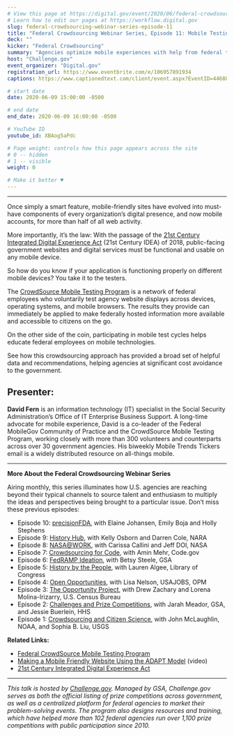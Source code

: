 ```yaml
---
# View this page at https://digital.gov/event/2020/06/federal-crowdsourcing-webinar-series-episode-11
# Learn how to edit our pages at https://workflow.digital.gov
slug: federal-crowdsourcing-webinar-series-episode-11
title: "Federal Crowdsourcing Webinar Series, Episode 11: Mobile Testing Program Makes Content More Accessible"
deck: ""
kicker: "Federal Crowdsourcing"
summary: "Agencies optimize mobile experiences with help from federal testers."
host: "Challenge.gov"
event_organizer: "Digital.gov"
registration_url: https://www.eventbrite.com/e/106957891934
captions: https://www.captionedtext.com/client/event.aspx?EventID=4468831&CustomerID=321

# start date
date: 2020-06-09 15:00:00 -0500

# end date
end_date: 2020-06-09 16:00:00 -0500

# YouTube ID
youtube_id: XBAog5aPdc

# Page weight: controls how this page appears across the site
# 0 -- hidden
# 1 -- visible
weight: 0

# Make it better ♥
---
```

---

Once simply a smart feature, mobile-friendly sites have evolved into must-have components of every organization’s digital presence, and now mobile accounts, for more than half of all web activity.

More importantly, it’s the law: With the passage of the [21st Century Integrated Digital Experience Act](https://digital.gov/resources/21st-century-integrated-digital-experience-act/) (21st Century IDEA) of 2018, public-facing government websites and digital services must be functional and usable on any mobile device.

So how do you know if your application is functioning properly on different mobile devices? You take it to the testers.

The [CrowdSource Mobile Testing Program](https://digital.gov/services/mobile-application-testing-program/) is a network of federal employees who voluntarily test agency website displays across devices, operating systems, and mobile browsers. The results they provide can immediately be applied to make federally hosted information more available and accessible to citizens on the go.

On the other side of the coin, participating in mobile test cycles helps educate federal employees on mobile technologies.

See how this crowdsourcing approach has provided a broad set of helpful data and recommendations, helping agencies at significant cost avoidance to the government.

## Presenter:

**David Fern** is an information technology (IT) specialist in the Social Security Administration’s Office of IT Enterprise Business Support. A long-time advocate for mobile experience, David is a co-leader of the Federal MobileGov Community of Practice and the CrowdSource Mobile Testing Program, working closely with more than 300 volunteers and counterparts across over 30 government agencies. His biweekly Mobile Trends Tickers email is a widely distributed resource on all-things mobile.

---

**More About the Federal Crowdsourcing Webinar Series**

Airing monthly, this series illuminates how U.S. agencies are reaching beyond their typical channels to source talent and enthusiasm to multiply the ideas and perspectives being brought to a particular issue. Don’t miss these previous episodes:

 - Episode 10: [precisionFDA](https://digital.gov/event/2020/05/12/federal-crowdsourcing-webinar-series-episode-10/), with Elaine Johansen, Emily Boja and Holly Stephens
 - Episode 9: [History Hub](https://digital.gov/event/2020/04/27/federal-crowdsourcing-webinar-series-episode-9/), with Kelly Osborn and Darren Cole, NARA
 - Episode 8: [NASA@WORK](https://digital.gov/event/2020/03/10/federal-crowdsourcing-webinar-series-episode-8/), with Carissa Callini and Jeff DOI, NASA
 - Episode 7: [Crowdsourcing for Code](https://digital.gov/event/2020/02/11/federal-crowdsourcing-webinar-series-episode-7/), with Amin Mehr, Code.gov
 - Episode 6: [FedRAMP Ideation](https://www.youtube.com/watch?v=bx1ANQtHNQY), with Betsy Steele, GSA
 - Episode 5: [History by the People](https://digital.gov/event/2019/08/13/federal-crowdsourcing-webinar-series-episode-5-by-the-people/), with Lauren Algee, Library of Congress
 - Episode 4: [Open Opportunities](https://digital.gov/event/2019/07/09/federal-crowdsourcing-webinar-series-episode-4-open-opportunities/), with Lisa Nelson, USAJOBS, OPM
 - Episode 3: [The Opportunity Project](https://digital.gov/event/2019/06/11/federal-crowdsourcing-webinar-series-episode-3-opportunity-project/), with Drew Zachary and Lorena Molina-Irizarry, U.S. Census Bureau
 - Episode 2: [Challenges and Prize Competitions](https://digital.gov/event/2019/05/14/federal-crowdsourcing-webinar-series-episode-2-challengegov/), with Jarah Meador, GSA, and Jessie Buerlein, HHS
 - Episode 1: [Crowdsourcing and Citizen Science](https://digital.gov/event/2019/04/09/federal-crowdsourcing-mobilize-citizen-scientists/), with John McLaughlin, NOAA, and Sophia B. Liu, USGS
 
 **Related Links:** 

 - [Federal CrowdSource Mobile Testing Program](https://digital.gov/services/mobile-application-testing-program/)
 - [Making a Mobile Friendly Website Using the ADAPT Model](https://www.youtube.com/watch?v=x8UvFt26MDE) (video)
 - [21st Century Integrated Digital Experience Act](https://digital.gov/resources/21st-century-integrated-digital-experience-act/)
 
 ---
 
 *This talk is hosted by [Challenge.gov](http://www.challenge.gov). Managed by GSA, Challenge.gov serves as both the official listing of prize competitions across government, as well as a centralized platform for federal agencies to market their problem-solving events. The program also designs resources and training, which have helped more than 102 federal agencies run over 1,100 prize competitions with public participation since 2010.*

